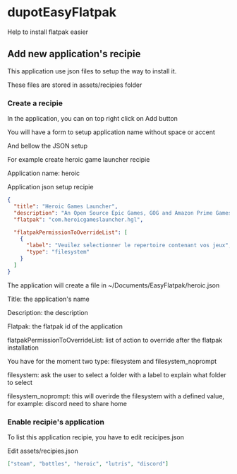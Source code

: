 # dupotEasyFlatpak

Help to install flatpak easier

## Add new application's recipie

This application use json files to setup the way to install it.

These files are stored in assets/recipies folder

### Create a recipie
In the application, you can on top right click on Add button

You will have a form to setup application name without space or accent

And bellow the JSON setup

For example create heroic game launcher recipie

Application name: heroic

Application json setup recipie
```json
{
  "title": "Heroic Games Launcher",
  "description": "An Open Source Epic Games, GOG and Amazon Prime Games Launcher.",
  "flatpak": "com.heroicgameslauncher.hgl",

  "flatpakPermissionToOverrideList": [
    {
      "label": "Veuilez selectionner le repertoire contenant vos jeux",
      "type": "filesystem"
    }
  ]
}
```

The application will create a file in ~/Documents/EasyFlatpak/heroic.json



Title: the application's name

Description: the description

Flatpak: the flatpak id of the application

flatpakPermissionToOverrideList: list of action to override after the flatpak installation

You have for the moment two type: filesystem and filesystem_noprompt

filesystem: ask the user to select a folder with a label to explain what folder to select

filesystem_noprompt: this will overirde the filesystem with a defined value, for example: discord need to share home

### Enable recipie's application

To list this application recipie, you have to edit recicipes.json

Edit assets/recipies.json

```json
["steam", "bottles", "heroic", "lutris", "discord"]
```
